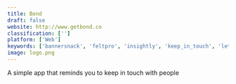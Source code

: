```yaml
---
title: Bond
draft: false 
website: http://www.getbond.co
classification: ['']
platform: ['Web']
keywords: ['bannersnack', 'feltpro', 'insightly', 'keep_in_touch', 'letterly', 'maillift', 'pigeon_mail', 'polymail', 'punkpost', 'rekindle', 'remind_me_at', 'reminder', 'salesforce_sales_cloud', 'socialkeeper', 'thankster', 'wonder_for_slack', 'imhome_reminders']
image: logo.png
---
```

A simple app that reminds you to keep in touch with people